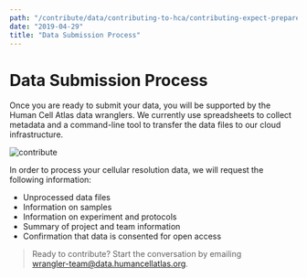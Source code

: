 ```yaml
---
path: "/contribute/data/contributing-to-hca/contributing-expect-prepare"
date: "2019-04-29"
title: "Data Submission Process"
---
```


# Data Submission Process

Once you are ready to submit your data, you will be supported by the Human Cell Atlas data wranglers. We currently use spreadsheets to collect metadata and a command-line tool to transfer the data files to our cloud infrastructure. 

![contribute](../_images/contribute.png)

In order to process your cellular resolution data, we will request the following information:

- Unprocessed data files
- Information on samples
- Information on experiment and protocols
- Summary of project and team information
- Confirmation that data is consented for open access

> Ready to contribute? Start the conversation by emailing\
> [wrangler-team@data.humancellatlas.org](mailto:wrangler-team@data.humancellatlas.org).

